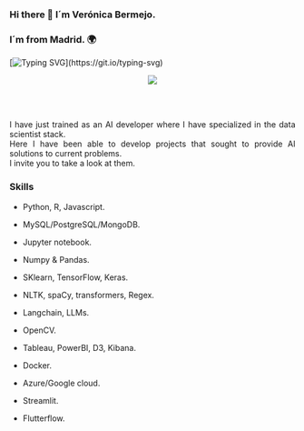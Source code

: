 ### Hi there 👋 I´m Verónica Bermejo.
### I´m from Madrid. :earth_africa:


    

  
[![Typing SVG](https://readme-typing-svg.demolab.com?font=Fira+Code&pause=1000&random=false&width=909&lines=I+am+a+chemist+passionate+about+data.;My+goal+is+to+contribute+to+the+development+of+technological+innovation...;bringing+science+and+data+together+and+doing+my+bit.)](https://git.io/typing-svg)




</div>

<p align="center">
  <a href="https://www.linkedin.com/in/verónica-bermejo-gómez/" target="_blank" alt="LinkedIn">
    <img src="https://img.shields.io/badge/-LinkedIn-0077B5?style=for-the-badge&logo=linkedin&logoColor=white" />
  </a>
</p>
<br />
<br />

<div style="max-width: 700px; margin: 0 auto; text-align: justify;">


I have just trained as an AI developer where I have specialized in the data scientist stack.   
Here I have been able to develop projects that sought to provide AI solutions to current problems.  
I invite you to take a look at them.  


### Skills 

- Python, R, Javascript.  

- MySQL/PostgreSQL/MongoDB.  

- Jupyter notebook.  

- Numpy & Pandas.  

- SKlearn, TensorFlow, Keras.  

- NLTK, spaCy, transformers, Regex.  

- Langchain, LLMs.  

- OpenCV.  

- Tableau, PowerBI, D3, Kibana.  

- Docker.  

- Azure/Google cloud.  

- Streamlit.  

- Flutterflow.  


